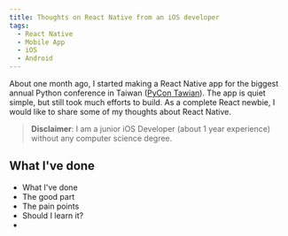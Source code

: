 ```yaml
---
title: Thoughts on React Native from an iOS developer
tags:
  - React Native
  - Mobile App
  - iOS
  - Android
---
```


About one month ago, I started making a React Native app for the biggest annual Python conference in Taiwan ([PyCon Tawian][pycontw]). The app is quiet simple, but still took much efforts to build. As a complete React newbie, I would like to share some of my thoughts about React Native.

<!-- more -->

> **Disclaimer**: I am a junior iOS Developer (about 1 year experience) without any computer science degree.

## What I've done


- What I've done
- The good part
- The pain points
- Should I learn it?
-

[pycontw]: https://tw.pycon.org
